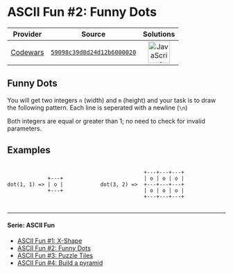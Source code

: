 [_metadata_:generated]: - "true"

# ASCII Fun #2: Funny Dots

<!-- INFO TABLE BEGIN -->

| Provider                                        | Source                                                                               | Solutions                                                                                                                                                    |
| :---------------------------------------------: | :----------------------------------------------------------------------------------: | :----------------------------------------------------------------------------------------------------------------------------------------------------------: |
| [Codewars](../../../docs/providers/Codewars.md) | [`59098c39d8d24d12b6000020`](https://www.codewars.com/kata/59098c39d8d24d12b6000020) | [<img src="https://res.cloudinary.com/rascaltwo/image/upload/v1631924076/javascript_ehszr7.svg" alt="JavaScript" title="JavaScript" width="50" />](solve.js) |

<!-- INFO TABLE END -->

## Funny Dots

You will get two integers `n` (width) and `m` (height) and your task is to draw the following pattern. Each line is seperated with a newline (`\n`)

Both integers are equal or greater than 1; no need to check for invalid parameters.


## Examples

<pre>
<code>
                                            +---+---+---+
             +---+                          | o | o | o |
dot(1, 1) => | o |            dot(3, 2) =>  +---+---+---+            
             +---+                          | o | o | o |
                                            +---+---+---+
</code>
</pre>

---

#### Serie: ASCII Fun
<ul>
<li><a href="https://www.codewars.com/kata/ascii-fun-number-1-x-shape">ASCII Fun #1: X-Shape</a></li>
<li><a href="https://www.codewars.com/kata/ascii-fun-number-2-funny-dots">ASCII Fun #2: Funny Dots</a></li>
<li><a href="https://www.codewars.com/kata/ascii-fun-number-3-puzzle-tiles">ASCII Fun #3: Puzzle Tiles</a></li>
<li><a href="https://www.codewars.com/kata/ascii-fun-number-4-build-a-pyramid">ASCII Fun #4: Build a pyramid</a></li>
</ul>
